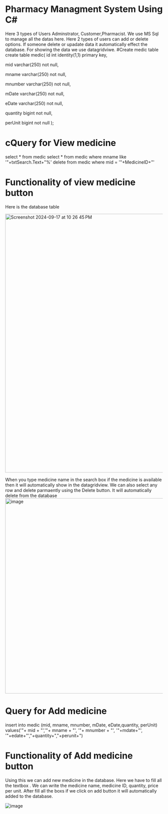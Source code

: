 # Pharmacy Managment System Using C#
Here 3 types of Users Adminstrator, Customer,Pharmacist. We use MS Sql to manage all the datas here. Here 2 types of users can add or delete options. If someone delete or upadate data it automatically effect the database. For showing the data we use datagridviwe.
#Create medic table
create table medic(
id int identity(1,1) primary key,

mid varchar(250) not null,

mname varchar(250) not null,

mnumber varchar(250) not null,

mDate varchar(250) not null,

eDate varchar(250) not null,

quantity bigint not null,

perUnit bigint not null
);



# cQuery for View medicine

select * from medic
select * from medic where mname like '"+txtSearch.Text+"%'
delete from medic where mid = '"+MedicineID+"'



# Functionality of view medicine button
Here is the database table

<img width="828" alt="Screenshot 2024-09-17 at 10 26 45 PM" src="https://github.com/user-attachments/assets/282325a2-ffff-473f-a6bb-ef909ed749aa">


When you type medicine name in the search box if the medicine is available then it will automatically show in the datagridview. We can also select any row and delete parmaently using the Delete button. It will automatically delete from the database
<img width="625" alt="image" src="https://github.com/user-attachments/assets/85fe44f1-2668-484d-ac9a-f95c95477914">





# Query for Add medicine

insert into medic (mid, mname, mnumber, mDate, eDate,quantity, perUnit) values('"+ mid + "','"+ mname + "', '"+ mnumber + "', '"+mdate+"', '"+edate+"',"+quantity+","+perunit+")


# Functionality of Add medicine button

Using this we can add new medicine in the database. Here we have to fill all the textbox . We can write the medicine name, medicine ID, quantity, price per unit. After fill all the boxs if we click on add button it will automatically added to the database.

![image](https://github.com/user-attachments/assets/db05f31d-be9a-4577-8387-4ed649562c73)

